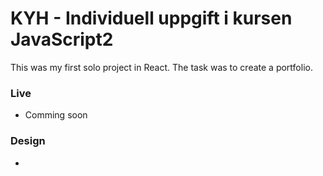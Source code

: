 # KYH - Individuell uppgift i kursen JavaScript2

This was my first solo project in React. The task was to create a portfolio.

### Live
- Comming soon

### Design
- 



